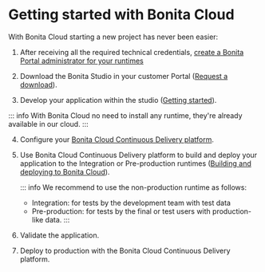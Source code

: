 # Getting started with Bonita Cloud

With Bonita Cloud starting a new project has never been easier:

1. After receiving all the required technical credentials, [create a Bonita Portal administrator for your runtimes](https://documentation.bonitasoft.com/bonita/7.10/first-steps-after-setup)

2. Download the Bonita Studio in your customer Portal ([Request a download](https://customer.bonitasoft.com/download/request)).

3. Develop your application within the studio ([Getting started](https://documentation.bonitasoft.com/bonita/7.10/_getting-started-tutorial)).

::: info 
With Bonita Cloud no need to install any runtime, they're already available in our cloud. 
:::

4. Configure your [Bonita Cloud Continuous Delivery platform](Continuous_Delivery_Configuring_your_Continuous_Delivery_Platform.md).

5. Use Bonita Cloud Continuous Delivery platform to build and deploy your application to the Integration or Pre-production runtimes ([Building and deploying to Bonita Cloud](Continuous_Delivery_Build_and_deploy.md)).


   ::: info 
   We recommend to use the non-production runtime as follows:
   * Integration: for tests by the development team with test data 
   * Pre-production: for tests by the final or test users with production-like data.
   :::

6. Validate the application.

7. Deploy to production with the Bonita Cloud Continuous Delivery platform.
